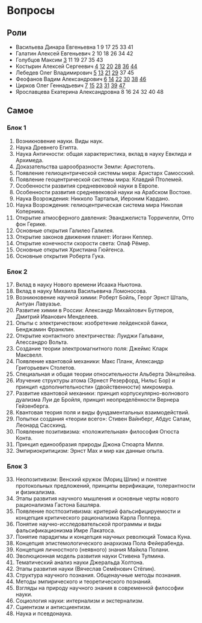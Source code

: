 # Вопросы

## Роли

- Васильева Динара Евгеньевна 1 9 17 25 33 41
- Галатин Алексей Евгеньевич 2 10 18 26 34 42
- Голубцов Максим [3](answers/3.md) 11 19 27 35 43
- Костырин Алексей Сергеевич [4](answers/4.md) [12](answers/12.md) [20](answers/20.md) [28](answers/28.md) [36](answers/36.md) [44](answers/44.md)
- Лебедев Олег Владимирович [5](answers/5.md) [13](answers/13.md) [21](answers/21.md) [29](answers/29.md) 37 45
- Феофанов Вадим Александрович [6](answers/6.md) [14](answers/14.md) [22](answers/22.md) [30](answers/30.md) [38](answers/38.md) [46](answers/46.md)
- Цирков Олег Геннадьевич [7](answers/7.md) [15](answers/15.md) [23](answers/23.md) [31](answers/31.md) [39](answers/39.md) [47](answers/47.md)
- Ярославцева Екатерина Александровна 8 16 24 32 40 48

## Самое

### Блок 1
1. Возникновение науки. Виды наук.
2. Наука Древнего Египта.
3. Наука Античности: общая характеристика, вклад в науку Евклида и Архимеда.
4. Доказательства шарообразности Земли: Аристотель.
5. Появление гелиоцентрической системы мира: Аристарх Самосский.
6. Появление геоцентрической системы мира: Клавдий Птолемей.
7. Особенности развития средневековой науки в Европе.
8. Особенности развития средневековой науки на Арабском Востоке.
9. Наука Возрождения: Никколо Тарталья, Иероним Кардано.
10. Наука Возрождения: гелиоцентрическая система мира Николая Коперника.
11. Открытие атмосферного давления: Эванджелиста Торричелли, Отто фон Герике.
12. Основные открытия Галилео Галилея.
13. Открытие законов движения планет: Иоганн Кеплер.
14. Открытие конечности скорости света: Олаф Рёмер.
15. Основные открытия Христиана Гюйгенса.
16. Основные открытия Роберта Гука.
### Блок 2
17. Вклад в науку Нового времени Исаака Ньютона.
18. Вклад в науку Михаила Васильевича Ломоносова.
19. Возникновение научной химии: Роберт Бойль, Георг Эрнст Шталь, Антуан Лавуазье.
20. Развитие химии в России: Александр Михайлович Бутлеров, Дмитрий Иванович Менделеев.
21. Опыты с электричеством: изобретение лейденской банки, Бенджамин Франклин.
22. Открытие контактного электричества: Луиджи Гальвани, Алессандро Вольта.
23. Создание теории электромагнитного поля: Джеймс Кларк Максвелл.
24. Появление квантовой механики: Макс Планк, Александр Григорьевич Столетов.
25. Специальная и общая теории относительности Альберта Эйнштейна.
26. Изучение структуры атома (Эрнест Резерфорд, Нильс Бор) и принцип «дополнительности» (двойственности) микромира.
27. Развитие квантовой механики: принцип корпускулярно-волнового дуализма Луи де Бройля, принцип неопределённости Вернера Гейзенберга.
28. Квантовая теория поля и виды фундаментальных взаимодействий.
29. Попытки создания «теории всего»: Стивен Вайнберг, Абдус Салам, Леонард Сасскинд.
30. Появление позитивизма: «положительная» философия Огюста Конта.
31. Принцип единообразия природы Джона Стюарта Милля.
32. Эмпириокритицизм: Эрнст Мах и мир как данные опыта.
### Блок 3
33. Неопозитивизм: Венский кружок (Мориц Шлик) и понятие протокольных предложений, принципы верификации, толерантности и физикализма.
34. Этапы развития научного мышления и основные черты нового рационализма Гастона Башляра.
35. Появление постпозитивизма: критерий фальсифицируемости и концепция критического рационализма Карла Поппера.
36. Понятие научно-исследовательской программы и виды фальсификационизма Имре Лакатоса.
37. Понятие парадигмы и концепция научных революций Томаса Куна.
38. Концепция эпистемологического анархизма Пола Фейерабенда.
39. Концепция личностного (неявного) знания Майкла Полани.
40. Эволюционная модель развития науки Стивена Тулмина.
41. Тематический анализ науки Джеральда Холтона.
42. Этапы развития науки (Вячеслав Семёнович Стёпин).
43. Структура научного познания. Общенаучные методы познания.
44. Методы эмпирического и теоретического познаний.
45. Взгляды на природу научного знания в современной философии науки.
46. Социология науки: интернализм и экстернализм.
47. Сциентизм и антисциентизм.
48. Наука и псевдонаука.
